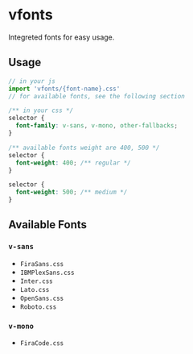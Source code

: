 # vfonts
Integreted fonts for easy usage.

## Usage
```js
// in your js
import 'vfonts/{font-name}.css'
// for available fonts, see the following section
```
```css
/** in your css */
selector {
  font-family: v-sans, v-mono, other-fallbacks;
}

/** available fonts weight are 400, 500 */
selector {
  font-weight: 400; /** regular */
}

selector {
  font-weight: 500; /** medium */
}
```

## Available Fonts
### `v-sans`
- `FiraSans.css`
- `IBMPlexSans.css`
- `Inter.css`
- `Lato.css`
- `OpenSans.css`
- `Roboto.css`
### `v-mono`
- `FiraCode.css`
